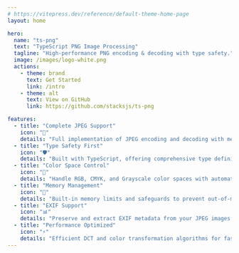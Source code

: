 ```yaml
---
# https://vitepress.dev/reference/default-theme-home-page
layout: home

hero:
  name: "ts-png"
  text: "TypeScript PNG Image Processing"
  tagline: "High-performance PNG encoding & decoding with type safety."
  image: /images/logo-white.png
  actions:
    - theme: brand
      text: Get Started
      link: /intro
    - theme: alt
      text: View on GitHub
      link: https://github.com/stacksjs/ts-png

features:
  - title: "Complete JPEG Support"
    icon: "📸"
    details: "Full implementation of JPEG encoding and decoding with memory safety features."
  - title: "Type Safety First"
    icon: "🛡️"
    details: "Built with TypeScript, offering comprehensive type definitions and IDE support."
  - title: "Color Space Control"
    icon: "🎨"
    details: "Handle RGB, CMYK, and Grayscale color spaces with automatic conversion."
  - title: "Memory Management"
    icon: "💾"
    details: "Built-in memory limits and safeguards to prevent out-of-memory errors."
  - title: "EXIF Support"
    icon: "📊"
    details: "Preserve and extract EXIF metadata from your JPEG images."
  - title: "Performance Optimized"
    icon: "⚡"
    details: "Efficient DCT and color transformation algorithms for fast processing."
---
```


<Home />
